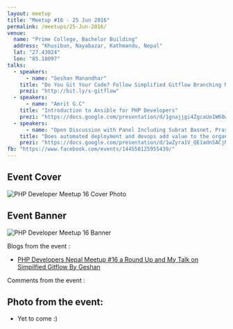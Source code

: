 ```yaml
---
layout: meetup
title: "Meetup #16 - 25 Jun 2016"
permalink: /meetups/25-Jun-2016/
venue:
  name: "Prime College, Bachelor Building"
  address: "Khusibun, Nayabazar, Kathmandu, Nepal"
  lat: "27.43024"
  lon: "85.18097"
talks:
  - speakers:
      - name: "Geshan Manandhar"
    title: "Do You Git Your Code? Follow Simplified Gitflow Branching Model to Improve Productivity"
    prezi: "http://bit.ly/s-gitflow"
  - speakers:
      - name: "Amrit G.C"
    title: "Introduction to Ansible for PHP Developers"
    prezi: "https://docs.google.com/presentation/d/1gnajjgi4ZgcaUo1W60wuHDBGsW_4bzTVrR8Dkn099Kc/edit?usp=sharing"
  - speakers:
      - name: "Open Discussion with Panel Including Subrat Basnet, Prashant Shrestha, Kapil Raj Nakhwa and Kaji Bikash"
    title: "Does automated deployment and devops add value to the organization?"
    prezi: "https://docs.google.com/presentation/d/1wZyra1V_QE1adnSACjN-RvRmzA9k-4YmVgpEjK694zA/edit?usp=sharing"
fb: "https://www.facebook.com/events/144558125955439/"
---
```


## Event Cover

![PHP Developer Meetup 16 Cover Photo](/php/public/images/meetup-16/cover-16.jpg "PHP Developer Meetup 16 cover photo")

## Event Banner

![PHP Developer Meetup 16 Banner](/php/public/images/meetup-16/banner-16.jpg "PHP Developer Meetup 16 banner")

Blogs from the event :

- [PHP Developers Nepal Meetup #16 a Round Up and My Talk on Simpilfied Gitflow By Geshan](http://bit.ly/pdmu-16)

Comments from the event :

## Photo from the event:

- Yet to come :)

